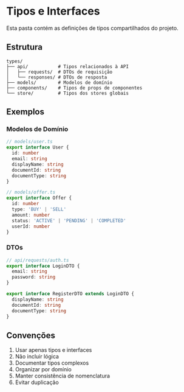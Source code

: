 # Tipos e Interfaces

Esta pasta contém as definições de tipos compartilhados do projeto.

## Estrutura

```
types/
├── api/           # Tipos relacionados à API
│   ├── requests/  # DTOs de requisição
│   └── responses/ # DTOs de resposta
├── models/        # Modelos de domínio
├── components/    # Tipos de props de componentes
└── store/         # Tipos dos stores globais
```

## Exemplos

### Modelos de Domínio

```typescript
// models/user.ts
export interface User {
  id: number
  email: string
  displayName: string
  documentId: string
  documentType: string
}

// models/offer.ts
export interface Offer {
  id: number
  type: 'BUY' | 'SELL'
  amount: number
  status: 'ACTIVE' | 'PENDING' | 'COMPLETED'
  userId: number
}
```

### DTOs

```typescript
// api/requests/auth.ts
export interface LoginDTO {
  email: string
  password: string
}

export interface RegisterDTO extends LoginDTO {
  displayName: string
  documentId: string
  documentType: string
}
```

## Convenções

1. Usar apenas tipos e interfaces
2. Não incluir lógica
3. Documentar tipos complexos
4. Organizar por domínio
5. Manter consistência de nomenclatura
6. Evitar duplicação
